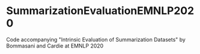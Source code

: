 # SummarizationEvaluationEMNLP2020
Code accompanying "Intrinsic Evaluation of Summarization Datasets" by Bommasani and Cardie at EMNLP 2020

